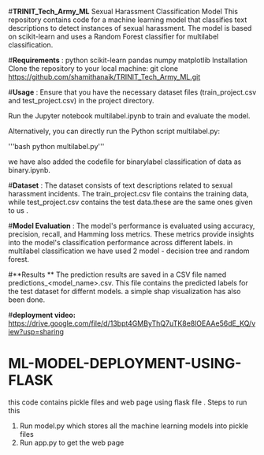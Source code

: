 


#**TRINIT_Tech_Army_ML**
Sexual Harassment Classification Model This repository contains code for a machine learning model that classifies text descriptions to detect instances of sexual harassment. The model is based on scikit-learn and uses a Random Forest classifier for multilabel classification.

#**Requirements** :
python scikit-learn pandas numpy matplotlib Installation Clone the repository to your local machine: git clone https://github.com/shamithanaik/TRINIT_Tech_Army_ML.git

#**Usage** :
Ensure that you have the necessary dataset files (train_project.csv and test_project.csv) in the project directory.

Run the Jupyter notebook multilabel.ipynb to train and evaluate the model.

Alternatively, you can directly run the Python script multilabel.py:

'''bash python multilabel.py'''

we have also added the codefile for binarylabel classification of data as binary.ipynb.

#**Dataset** :
The dataset consists of text descriptions related to sexual harassment incidents. The train_project.csv file contains the training data, while test_project.csv contains the test data.these are the same ones given to us .

#**Model Evaluation** :
The model's performance is evaluated using accuracy, precision, recall, and Hamming loss metrics. These metrics provide insights into the model's classification performance across different labels. in multilabel classification we have used 2 model - decision tree and random forest.

#**Results **
The prediction results are saved in a CSV file named predictions_<model_name>.csv. This file contains the predicted labels for the test dataset for differnt models. a simple shap visualization has also been done.

#**deployment video:**
https://drive.google.com/file/d/13bpt4GMByThQ7uTK8e8lOEAAe56dE_KQ/view?usp=sharing


# ML-MODEL-DEPLOYMENT-USING-FLASK
this code contains pickle files and web page using flask file .
Steps to run this
1) Run model.py which stores all the machine learning models into pickle files
2) Run app.py to get the web page
